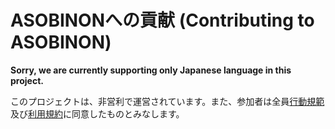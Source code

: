 # ASOBINONへの貢献 (Contributing to ASOBINON)

**Sorry, we are currently supporting only Japanese language in this project.**

このプロジェクトは、非営利で運営されています。また、参加者は全員[行動規範](./CODE_OF_CONDUCT.md)及び[利用規約](./website/docs/eula.md)に同意したものとみなします。
